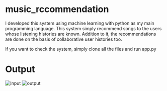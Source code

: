 # music_rccommendation
I developed this system using machine learning with python as my main programming language.
This system simply recommend songs to the users whose listening histories are known. Addition to it, the recommendations are done on the basis of collaborative user histories too.

If you want to check the system, simply clone all the files and run app.py

# Output
![input](https://github.com/Santos2175/music_rccommendation/assets/90621488/f76b03de-e296-48ff-a9c8-a76b3b2f8a44)
![output](https://github.com/Santos2175/music_rccommendation/assets/90621488/05d3d4e3-d1e3-4229-aec6-b3970f09ecc2)
